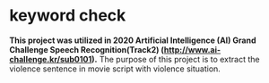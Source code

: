 # keyword check

**This project was utilized in 2020 Artificial Intelligence (AI) Grand Challenge Speech Recognition(Track2) (http://www.ai-challenge.kr/sub0101).**
The purpose of this project is to extract the violence sentence in movie script with violence situation.
